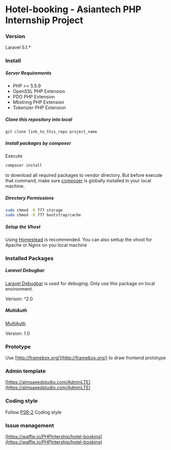 # Hotel-booking - Asiantech PHP Internship Project

### Version
Laravel 5.1.*

### Install

##### Server Requirements

- PHP >= 5.5.9
- OpenSSL PHP Extension
- PDO PHP Extension
- Mbstring PHP Extension
- Tokenizer PHP Extension

##### Clone this repository into local

```
git clone link_to_this_repo project_name
```
##### Install packages by composer
Execute
```bash
composer install
```
to download all required packages to vendor directory. But before execute that command, make sure [composer](https://getcomposer.org/doc/00-intro.md#globally) is globally installed in your local machine.

##### Directory Permissions
```bash
sudo chmod -R 777 storage
sudo chmod -R 777 bootstrap/cache
```

##### Setup the Vhost

Using [Homestead](http://laravel.com/docs/5.1/homestead) is recommended. You can also settup the vhost for Apache or Nginx on you local machine

### Installed Packages

##### Laravel Debugbar
[Laravel Debugbar](https://github.com/barryvdh/laravel-debugbar) is used for debuging. Only use this package on local environment.

Verison: ^2.0

##### MultiAuth
[MultiAuth](https://github.com/Kbwebs/MultiAuth)

Version: 1.0

### Prototype
Use [http://framebox.org/](http://framebox.org/) to draw frontend prototype

### Admin template
[https://almsaeedstudio.com/AdminLTE](https://almsaeedstudio.com/AdminLTE)

### Coding style
Follow [PSR-2](http://www.php-fig.org/psr/psr-2/) Coding style

### Issue management
[https://waffle.io/PHPIntership/hotel-booking](https://waffle.io/PHPIntership/hotel-booking)
